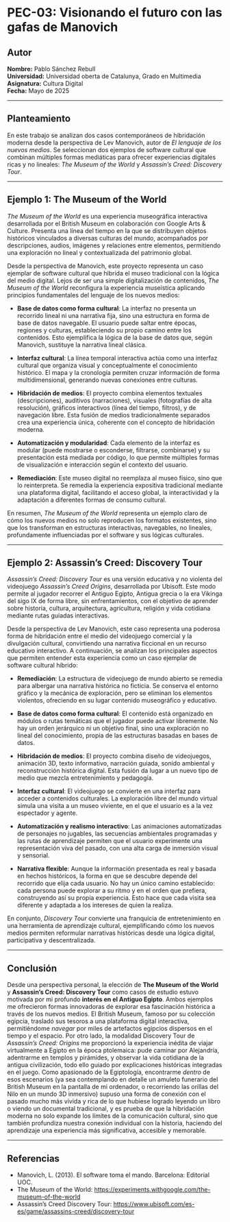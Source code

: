 # PEC-03: Visionando el futuro con las gafas de Manovich

## Autor

**Nombre:** Pablo Sánchez Rebull  
**Universidad:** Universidad oberta de Catalunya, Grado en Multimedia  
**Asignatura:** Cultura Digital  
**Fecha:** Mayo de 2025

---

## Planteamiento

En este trabajo se analizan dos casos contemporáneos de hibridación moderna desde la perspectiva de Lev Manovich, autor de *El lenguaje de los nuevos medios*. Se seleccionan dos ejemplos de software cultural que combinan múltiples formas mediáticas para ofrecer experiencias digitales ricas y no lineales: *The Museum of the World* y *Assassin’s Creed: Discovery Tour*.

---

## Ejemplo 1: The Museum of the World

*The Museum of the World* es una experiencia museográfica interactiva desarrollada por el British Museum en colaboración con Google Arts & Culture. Presenta una línea del tiempo en la que se distribuyen objetos históricos vinculados a diversas culturas del mundo, acompañados por descripciones, audios, imágenes y relaciones entre elementos, permitiendo una exploración no lineal y contextualizada del patrimonio global.

Desde la perspectiva de Manovich, este proyecto representa un caso ejemplar de software cultural que hibrida el museo tradicional con la lógica del medio digital. Lejos de ser una simple digitalización de contenidos, *The Museum of the World* reconfigura la experiencia museística aplicando principios fundamentales del lenguaje de los nuevos medios:

- **Base de datos como forma cultural**: La interfaz no presenta un recorrido lineal ni una narrativa fija, sino una estructura en forma de base de datos navegable. El usuario puede saltar entre épocas, regiones y culturas, estableciendo su propio camino entre los contenidos. Esto ejemplifica la lógica de la base de datos que, según Manovich, sustituye la narrativa lineal clásica.

- **Interfaz cultural**: La línea temporal interactiva actúa como una interfaz cultural que organiza visual y conceptualmente el conocimiento histórico. El mapa y la cronología permiten cruzar información de forma multidimensional, generando nuevas conexiones entre culturas.

- **Hibridación de medios**: El proyecto combina elementos textuales (descripciones), auditivos (narraciones), visuales (fotografías de alta resolución), gráficos interactivos (línea del tiempo, filtros), y de navegación libre. Esta fusión de medios tradicionalmente separados crea una experiencia única, coherente con el concepto de hibridación moderna.

- **Automatización y modularidad**: Cada elemento de la interfaz es modular (puede mostrarse o esconderse, filtrarse, combinarse) y su presentación está mediada por código, lo que permite múltiples formas de visualización e interacción según el contexto del usuario.

- **Remediación**: Este museo digital no reemplaza al museo físico, sino que lo reinterpreta. Se remedia la experiencia expositiva tradicional mediante una plataforma digital, facilitando el acceso global, la interactividad y la adaptación a diferentes formas de consumo cultural.

En resumen, *The Museum of the World* representa un ejemplo claro de cómo los nuevos medios no solo reproducen los formatos existentes, sino que los transforman en estructuras interactivas, navegables, no lineales, profundamente influenciadas por el software y sus lógicas culturales.

---


## Ejemplo 2: Assassin’s Creed: Discovery Tour

*Assassin’s Creed: Discovery Tour* es una versión educativa y no violenta del videojuego *Assassin’s Creed Origins*, desarrollada por Ubisoft. Este modo permite al jugador recorrer el Antiguo Egipto, Antigua grecia o la era Vikinga del sigo IX de forma libre, sin enfrentamientos, con el objetivo de aprender sobre historia, cultura, arquitectura, agricultura, religión y vida cotidiana mediante rutas guiadas interactivas.

Desde la perspectiva de Lev Manovich, este caso representa una poderosa forma de hibridación entre el medio del videojuego comercial y la divulgación cultural, convirtiendo una narrativa ficcional en un recurso educativo interactivo. A continuación, se analizan los principales aspectos que permiten entender esta experiencia como un caso ejemplar de software cultural híbrido:

- **Remediación**: La estructura de videojuego de mundo abierto se remedia para albergar una narrativa histórica no ficticia. Se conserva el entorno gráfico y la mecánica de exploración, pero se eliminan los elementos violentos, ofreciendo en su lugar contenido museográfico y educativo.

- **Base de datos como forma cultural**: El contenido está organizado en módulos o rutas temáticas que el jugador puede activar libremente. No hay un orden jerárquico ni un objetivo final, sino una exploración no lineal del conocimiento, propia de las estructuras basadas en bases de datos.

- **Hibridación de medios**: El proyecto combina diseño de videojuegos, animación 3D, texto informativo, narración guiada, sonido ambiental y reconstrucción histórica digital. Esta fusión da lugar a un nuevo tipo de medio que mezcla entretenimiento y pedagogía.

- **Interfaz cultural**: El videojuego se convierte en una interfaz para acceder a contenidos culturales. La exploración libre del mundo virtual simula una visita a un museo viviente, en el que el usuario es a la vez espectador y agente.

- **Automatización y realismo interactivo**: Las animaciones automatizadas de personajes no jugables, las secuencias ambientales programadas y las rutas de aprendizaje permiten que el usuario experimente una representación viva del pasado, con una alta carga de inmersión visual y sensorial.

- **Narrativa flexible**: Aunque la información presentada es real y basada en hechos históricos, la forma en que se descubre depende del recorrido que elija cada usuario. No hay un único camino establecido: cada persona puede explorar a su ritmo y en el orden que prefiera, construyendo así su propia experiencia. Esto hace que cada visita sea diferente y adaptada a los intereses de quien la realiza.

En conjunto, *Discovery Tour* convierte una franquicia de entretenimiento en una herramienta de aprendizaje cultural, ejemplificando cómo los nuevos medios permiten reformular narrativas históricas desde una lógica digital, participativa y descentralizada.


---

## Conclusión
Desde una perspectiva personal, la elección de **The Museum of the World** y **Assassin’s Creed: Discovery Tour** como casos de estudio estuvo motivada por mi profundo **interés en el Antiguo Egipto**. Ambos ejemplos me ofrecieron formas innovadoras de explorar esa fascinación histórica a través de los nuevos medios. El British Museum, famoso por su colección egipcia, trasladó sus tesoros a una plataforma digital interactiva, permitiéndome _navegar_ por miles de artefactos egipcios dispersos en el tiempo y el espacio. Por otro lado, la modalidad Discovery Tour de _Assassin’s Creed: Origins_ me proporcionó la experiencia inédita de viajar virtualmente a Egipto en la época ptolemaica: pude caminar por Alejandría, adentrarme en templos y pirámides, y observar la vida cotidiana de la antigua civilización, todo ello guiado por explicaciones históricas integradas en el juego. Como apasionado de la Egiptología, encontrarme _dentro_ de esos escenarios (ya sea contemplando en detalle un amuleto funerario del British Museum en la pantalla de mi ordenador, o recorriendo las orillas del Nilo en un mundo 3D inmersivo) supuso una forma de conexión con el pasado mucho más vívida y rica de lo que hubiese logrado leyendo un libro o viendo un documental tradicional, y es prueba de que la hibridación moderna no solo expande los límites de la comunicación cultural, sino que también profundiza nuestra conexión individual con la historia, haciendo del aprendizaje una experiencia más significativa, accesible y memorable.

---

## Referencias

- Manovich, L. (2013). El software toma el mando. Barcelona: Editorial UOC.
- The Museum of the World: https://experiments.withgoogle.com/the-museum-of-the-world
- Assassin’s Creed Discovery Tour: https://www.ubisoft.com/es-es/game/assassins-creed/discovery-tour
